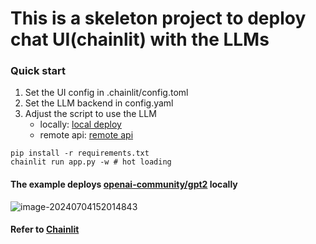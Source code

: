 # This is a skeleton project to deploy chat UI(chainlit) with the LLMs 
### Quick start
1. Set the UI config in .chainlit/config.toml
2. Set the LLM backend in config.yaml
3. Adjust the script to use the LLM 
   + locally: [local deploy](deploy_local.py)
    + remote api: [remote api](remote_api.py)

```shell
pip install -r requirements.txt
chainlit run app.py -w # hot loading
```

#### The example deploys [openai-community/gpt2](https://huggingface.co/openai-community/gpt2) locally

![image-20240704152014843](https://markdown-1301334775.cos.eu-frankfurt.myqcloud.com/image-20240704152014843.png)

#### Refer to [Chainlit](https://github.com/Chainlit/chainlit)
